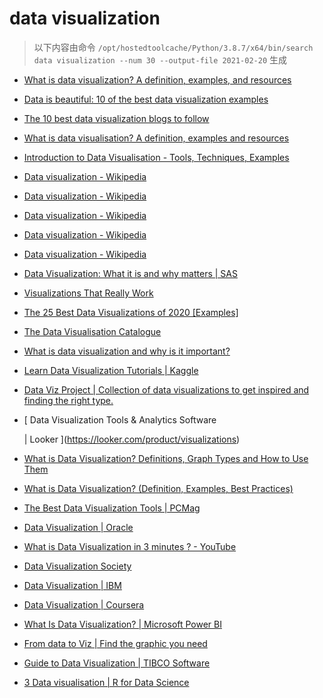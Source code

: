 
data visualization
==================


> 以下内容由命令 `/opt/hostedtoolcache/Python/3.8.7/x64/bin/search data visualization --num 30 --output-file 2021-02-20` 生成

- [What is data visualization? A definition, examples, and resources](https://www.tableau.com/learn/articles/data-visualization)
- [Data is beautiful: 10 of the best data visualization examples](https://www.tableau.com/learn/articles/best-beautiful-data-visualization-examples)
- [The 10 best data visualization blogs to follow](https://www.tableau.com/learn/articles/best-data-visualization-blogs)
- [What is data visualisation? A definition, examples and resources](https://www.tableau.com/en-gb/learn/articles/data-visualization)
- [Introduction to Data Visualisation - Tools, Techniques, Examples](https://www.mygreatlearning.com/blog/introduction-to-data-visualisation-why-is-it-important/)
- [Data visualization - Wikipedia](https://en.wikipedia.org/wiki/Data_visualization)
- [Data visualization - Wikipedia](https://en.wikipedia.org/wiki/Data_visualization#Underpinnings)
- [Data visualization - Wikipedia](https://en.wikipedia.org/wiki/Data_visualization#History)
- [Data visualization - Wikipedia](https://en.wikipedia.org/wiki/Data_visualization#Techniques)
- [Data visualization - Wikipedia](https://en.wikipedia.org/wiki/Data_visualization#Data_presentation_architecture)
- [Data Visualization: What it is and why matters | SAS](https://www.sas.com/en_us/insights/big-data/data-visualization.html)
- [Visualizations That Really Work](https://hbr.org/2016/06/visualizations-that-really-work)
- [The 25 Best Data Visualizations of 2020 [Examples]](https://visme.co/blog/best-data-visualizations/)
- [The Data Visualisation Catalogue](https://datavizcatalogue.com/)
- [What is data visualization and why is it important?](https://searchbusinessanalytics.techtarget.com/definition/data-visualization)
- [Learn Data Visualization Tutorials | Kaggle](https://www.kaggle.com/learn/data-visualization)
- [Data Viz Project | Collection of data visualizations to get inspired and finding the right type.](https://datavizproject.com/)
- [
        Data Visualization Tools & Analytics Software
        
        
     | Looker
    ](https://looker.com/product/visualizations)
- [What is Data Visualization? Definitions, Graph Types and How to Use Them](https://www.klipfolio.com/resources/articles/what-is-data-visualization)
- [What is Data Visualization? (Definition, Examples, Best Practices)](https://venngage.com/blog/data-visualization/)
- [The Best Data Visualization Tools | PCMag](https://www.pcmag.com/picks/the-best-data-visualization-tools)
- [Data Visualization | Oracle](https://www.oracle.com/business-analytics/data-visualization.html)
- [What is Data Visualization in 3 minutes ? - YouTube](https://www.youtube.com/watch?v=VyhLRJVoIrI)
- [Data Visualization Society](https://www.datavisualizationsociety.com/)
- [Data Visualization  | IBM](https://www.ibm.com/analytics/data-visualization)
- [Data Visualization | Coursera](https://www.coursera.org/learn/datavisualization)
- [What Is Data Visualization? | Microsoft Power BI](https://powerbi.microsoft.com/en-us/data-visualization/)
- [From data to Viz | Find the graphic you need](https://www.data-to-viz.com/)
- [Guide to Data Visualization | TIBCO Software](https://www.tibco.com/reference-center/guide-to-data-visualization)
- [3 Data visualisation | R for Data Science](https://r4ds.had.co.nz/data-visualisation.html)
